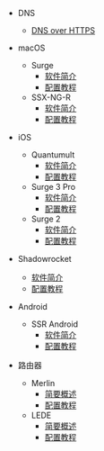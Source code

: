* DNS
  * [DNS over HTTPS](/DNS/DNS-over-HTTPS/README.md)

* macOS
  * Surge
    * [软件简介](/macOS/Surge/README.md)
    * [配置教程](/macOS/Surge/Guides/README.md)
  * SSX-NG-R
    * [软件简介](/macOS/SSX-NG-R/README.md)
    * [配置教程](/macOS/SSX-NG-R/Guides/README.md)

* iOS
  * Quantumult
    * [软件简介](/iOS/Quantumult/README.md)
    * [配置教程](/iOS/Quantumult/Guides/README.md)
  * Surge 3 Pro
    * [软件简介](/iOS/Surge-3/README.md)
    * [配置教程](/iOS/Surge-3/Guides/README.md)
  * Surge 2
    * [软件简介](/iOS/Surge-2/README.md)
    * [配置教程](/iOS/Surge-2/Guides/README.md) 
 * Shadowrocket
   * [软件简介](/iOS/Shadowrocket/README.md)
   * [配置教程](/iOS/Shadowrocket/Guides/README.md)

* Android
  * SSR Android
    * [软件简介](/Android/SSR/README.md)
    * [配置教程](/Android/SSR/Guides/README.md)

* 路由器
  * Merlin
    * [简要概述](/Router/Merlin/README.md)
    * [配置教程](/Router/Merlin/Guides/README.md)
  * LEDE
    * [简要概述](/Router/LEDE/README.md)
    * [配置教程](/Router/LEDE/Guides/README.md)

